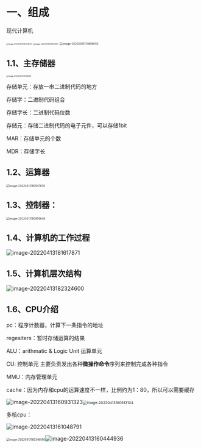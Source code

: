 



# 一、组成

现代计算机

<img src="../../images/image-20220413174453673.png" alt="image-20220413174453673" style="zoom: 33%;" />

<img src="../../images/image-20220413174704057.png" alt="image-20220413174704057" style="zoom: 33%;" />



<img src="../../images/image-20220413174606053.png" alt="image-20220413174606053" style="zoom:50%;" />

## 1.1、主存储器

<img src="../../images/image-20220413175116844.png" alt="image-20220413175116844" style="zoom: 33%;" />

存储单元：存放一串二进制代码的地方

存储字：二进制代码组合

存储字长：二进制代码位数

存储元：存储二进制代码的电子元件，可以存储1bit

MAR：存储单元的个数

MDR：存储字长

## 1.2、运算器

<img src="../../images/image-20220413180547678.png" alt="image-20220413180547678" style="zoom:50%;" />

## 1.3、控制器：

<img src="../../images/image-20220413180955646.png" alt="image-20220413180955646" style="zoom:50%;" />

## 1.4、计算机的工作过程

![image-20220413181617871](../../images/image-20220413181617871.png)

## 1.5、计算机层次结构

![image-20220413182324600](../../images/image-20220413182324600.png)

## 1.6、CPU介绍

pc：程序计数器，计算下一条指令的地址

regesiters：暂时存储运算的结果

ALU：arithmatic & Logic Unit 运算单元

CU: 控制单元  主要负责发出各种**微操作命令**序列来控制完成各种指令

MMU：内存管理单元

cache：因为内存和cpu的运算速度不一样，比例约为1：80，所以可以需要缓存

![image-20220413160931323](../../images/image-20220413160931323.png)<img src="../../images/image-20220413160513104.png" alt="image-20220413160513104" style="zoom: 67%;" />

多核cpu：

![image-20220413161048791](../../images/image-20220413161048791.png)

<img src="../../images/image-20220413160346580.png" alt="image-20220413160346580" style="zoom: 50%;" />![image-20220413160444936](../../images/image-20220413160444936.png)
